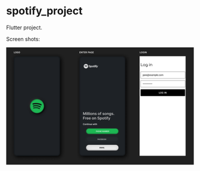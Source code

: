 # spotify_project

Flutter project.

Screen shots:

![Image alt](https://github.com/NiMeItachi/spotify_project/blob/master/spotify_git/screens.png)
